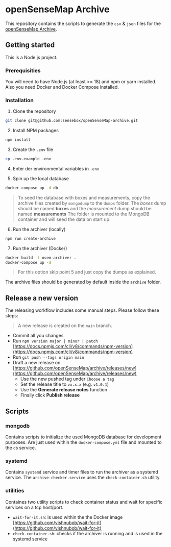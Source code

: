 # openSenseMap Archive

This repository contains the scripts to generate the `csv` & `json` files for the [openSenseMap Archive](https://archive.opensensemap.org).

## Getting started

This is a Node.js project.

### Prerequisities

You will need to have Node.js (at least >= 18) and npm or yarn installed. Also you need Docker and Docker Compose installed.

### Installation

1. Clone the repository

```bash
git clone git@github.com:sensebox/openSenseMap-archive.git
```

2. Install NPM packages

```bash
npm install
```

3. Create the `.env` file

```bash
cp .env.example .env
```

4. Enter der environmental variables in `.env`

5. Spin up the local database

```bash
docker-compose up -d db
```

> To seed the database with boxes and measurements, copy the archive files created by `mongodump` to the `dumps` folder. The *boxes* dump should be named **boxes** and the *measurement* dump should be named **measurements**
> The folder is mounted to the MongoDB container and will seed the data on start up.

6. Run the archiver (locally)

```bash
npm run create-archive
```

7. Run the archiver (Docker)

```bash
docker build -t osem-archiver .
docker-compose up -d
```

> For this option skip point 5 and just copy the dumps as explained.

The archive files should be generated by default inside the `archive` folder.

## Release a new version

The releasing workflow includes some manual steps. Please follow these steps:

> A new release is created on the `main` branch.

- Commit all you changes
- Run `npm version major | minor | patch` [https://docs.npmjs.com/cli/v8/commands/npm-version](https://docs.npmjs.com/cli/v8/commands/npm-version)
- Run `git push --tags origin main`
- Draft a new release on [https://github.com/openSenseMap/archive/releases/new](https://github.com/openSenseMap/archive/releases/new)
  - Use the new pushed tag under `Choose a tag`
  - Set the release title to `vx.x.x` (e.g. `v1.0.1`)
  - Use the **Generate release notes** function
  - Finally click **Publish release**

## Scripts

### mongodb

Contains scripts to initialize the used MongoDB database for development purposes. Are just used within the `docker-compose.yml` file and mounted to the `db` service.

### systemd

Contains `systemd` service and timer files to run the archiver as a systemd service. The `archive-checker.service` uses the `check-container.sh` utility.

### utilities

Containes two utility scripts to check container status and wait for specific services on a tcp host/port.

- `wait-for-it.sh`: is used within the the Docker image [https://github.com/vishnubob/wait-for-it](https://github.com/vishnubob/wait-for-it)
- `check-container.sh`: checks if the archiver is running and is used in the systemd service
